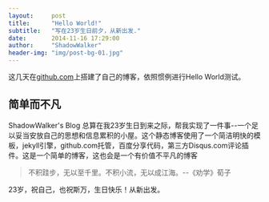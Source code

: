 ```yaml
---
layout:     post
title:      "Hello World!"
subtitle:   "写在23岁生日前夕，从新出发."
date:       2014-11-16 17:29:00
author:     "ShadowWalker"
header-img: "img/post-bg-01.jpg"
---
```


<p>这几天在<a href="https://github.com">github.com</a>上搭建了自己的博客，依照惯例进行Hello World测试。</p>

<h2 class="section-heading">简单而不凡</h2>
<p>ShadowWalker's Blog 总算在我23岁生日到来之际，帮我实现了一件事--一个足以妥当安放自己的思想和信息累积的小屋。这个静态博客使用了一个简洁明快的模板，jekyll引擎，github.com托管，百度分享代码，第三方Disqus.com评论插件。这是一个简单的博客，这也会是一个有价值不平凡的博客</p>

<blockquote>不积跬步，无以至千里。不积小流，无以成江海。--《劝学》荀子</blockquote>

<p>23岁，祝自己，也祝斯万，生日快乐！从新出发。</p>
